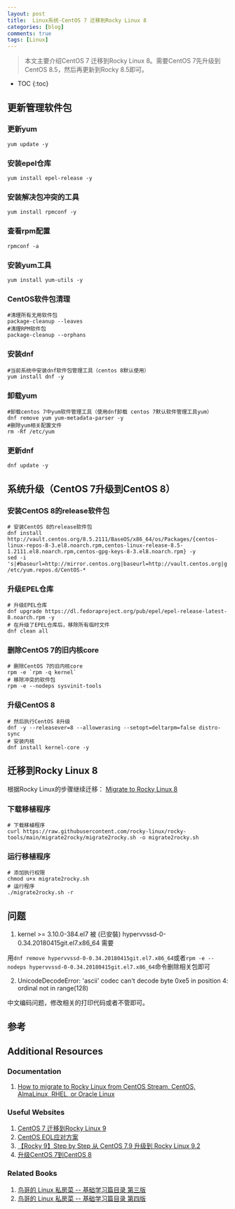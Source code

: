 ```yaml
---
layout: post
title:  Linux系统-CentOS 7 迁移到Rocky Linux 8
categories: [blog]
comments: true
tags: [Linux]
---
```


> 本文主要介绍CentOS 7 迁移到Rocky Linux 8。需要CentOS 7先升级到CentOS 8.5，然后再更新到Rocky 8.5即可。

* TOC
{:toc}

<!--more-->

## 更新管理软件包

### 更新yum

`yum update -y`

### 安装epel仓库

`yum install epel-release -y`

### 安装解决包冲突的工具

`yum install rpmconf -y`

### 查看rpm配置

`rpmconf -a`

### 安装yum工具

`yum install yum-utils -y`

### CentOS软件包清理

```shell
#清理所有无用软件包
package-cleanup --leaves
#清理RPM软件包
package-cleanup --orphans
```

### 安装dnf

```shell
#当前系统中安装dnf软件包管理工具（centos 8默认使用）
yum install dnf -y
```

### 卸载yum

```shell
#卸载centos 7中yum软件管理工具（使用dnf卸载 centos 7默认软件管理工具yum）
dnf remove yum yum-metadata-parser -y
#删除yum相关配置文件
rm -Rf /etc/yum
```

### 更新dnf

```shell
dnf update -y
```

## 系统升级（CentOS 7升级到CentOS 8）

### 安装CentOS 8的release软件包

```shell
# 安装CentOS 8的release软件包
dnf install http://vault.centos.org/8.5.2111/BaseOS/x86_64/os/Packages/{centos-linux-repos-8-3.el8.noarch.rpm,centos-linux-release-8.5-1.2111.el8.noarch.rpm,centos-gpg-keys-8-3.el8.noarch.rpm} -y
sed -i 's|#baseurl=http://mirror.centos.org|baseurl=http://vault.centos.org|g' /etc/yum.repos.d/CentOS-*
```

### 升级EPEL仓库

```shell
# 升级EPEL仓库
dnf upgrade https://dl.fedoraproject.org/pub/epel/epel-release-latest-8.noarch.rpm -y
# 在升级了EPEL仓库后，移除所有临时文件
dnf clean all
```

### 删除CentOS 7的旧内核core

```shell
# 删除CentOS 7的旧内核core
rpm -e `rpm -q kernel`
# 移除冲突的软件包
rpm -e --nodeps sysvinit-tools
```

### 升级CentOS 8

```shell
# 然后执行CentOS 8升级
dnf -y --releasever=8 --allowerasing --setopt=deltarpm=false distro-sync
# 安装内核
dnf install kernel-core -y
```

## 迁移到Rocky Linux 8

根据Rocky Linux的步骤继续迁移： [Migrate to Rocky Linux 8 ](https://docs.rockylinux.org/guides/migrate2rocky/)

### 下载移植程序

```shell
# 下载移植程序
curl https://raw.githubusercontent.com/rocky-linux/rocky-tools/main/migrate2rocky/migrate2rocky.sh -o migrate2rocky.sh
```

### 运行移植程序

```shell
# 添加执行权限
chmod u+x migrate2rocky.sh
# 运行程序
./migrate2rocky.sh -r
```

## 问题

1. kernel >= 3.10.0-384.el7 被 (已安裝) hypervvssd-0-0.34.20180415git.el7.x86_64 需要

用`dnf remove hypervvssd-0-0.34.20180415git.el7.x86_64`或者`rpm -e --nodeps hypervvssd-0-0.34.20180415git.el7.x86_64`命令删除相关包即可

2. UnicodeDecodeError: 'ascii' codec can't decode byte 0xe5 in position 4: ordinal not in range(128)

中文编码问题，修改相关的打印代码或者不管即可。

## 参考

## Additional Resources

### Documentation

1. [How to migrate to Rocky Linux from CentOS Stream, CentOS, AlmaLinux, RHEL, or Oracle Linux](https://docs.rockylinux.org/guides/migrate2rocky/)

### Useful Websites

1. [CentOS 7 迁移到Rocky Linux 9](https://cloud.tencent.com/developer/article/2442737)
2. [CentOS EOL应对方案](https://help.aliyun.com/zh/ecs/user-guide/options-for-dealing-with-centos-linux-end-of-life#4276c562c00mi)
3. [【Rocky 9】Step by Step 从 CentOS 7.9 升级到 Rocky Linux 9.2](https://www.modb.pro/db/1717086120041865216)
4. [升级CentOS 7到CentOS 8](https://cloud-atlas.readthedocs.io/zh-cn/latest/linux/redhat_linux/centos/upgrade_centos_7_to_8.html)

### Related Books

1. [鸟哥的 Linux 私房菜 -- 基础学习篇目录 第三版](http://cn.linux.vbird.org/linux_basic/linux_basic.php)
2. [鸟哥的 Linux 私房菜 -- 基础学习篇目录 第四版](https://wizardforcel.gitbooks.io/vbird-linux-basic-4e/content)
